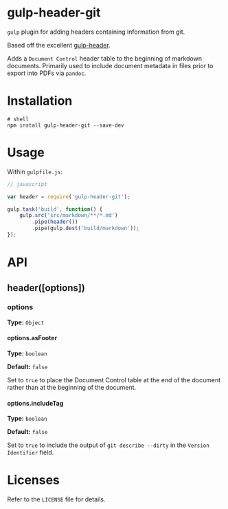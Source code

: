 # gulp-header-git

`gulp` plugin for adding headers containing information from git.

Based off the excellent
[gulp-header](https://github.com/godaddy/gulp-header).

Adds a `Document Control` header table to the beginning of markdown
documents.  Primarily used to include document metadata in files prior
to export into PDFs via `pandoc`.

# Installation

```shell
# shell 
npm install gulp-header-git --save-dev 
```

# Usage

Within `gulpfile.js`:

```javascript 
// javascript

var header = require('gulp-header-git');

gulp.task('build', function() {
    gulp.src('src/markdown/**/*.md')
        .pipe(header()) 
        .pipe(gulp.dest('build/markdown'));
});
```

# API

## header([options])

### options

**Type:** `Object`

#### options.asFooter

**Type:** `boolean`

**Default:** `false`

Set to `true` to place the Document Control table at the end of the document
rather than at the beginning of the document.

#### options.includeTag

**Type:** `boolean`

**Default:** `false`

Set to `true` to include the output of `git describe --dirty` in the `Version
Identifier` field.

# Licenses

Refer to the `LICENSE` file for details.

